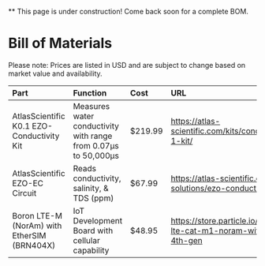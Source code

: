 ** This page is under construction! Come back soon for a complete BOM.

# Bill of Materials
Please note: Prices are listed in USD and are subject to change based on market value and availability.


Part | Function | Cost | URL
| :---------------- | :------ | :---- | :---- |
AtlasScientific K0.1 EZO-Conductivity Kit | Measures water conductivity with range from 0.07µs to 50,000µs | $219.99 | https://atlas-scientific.com/kits/conductivity-k-0-1-kit/
AtlasScientific EZO-EC Circuit | Reads conductivity, salinity, & TDS (ppm)| $67.99 | https://atlas-scientific.com/embedded-solutions/ezo-conductivity-circuit/
Boron LTE-M (NorAm) with EtherSIM (BRN404X) | IoT Development Board with cellular capability | $48.95 | https://store.particle.io/products/boron-lte-cat-m1-noram-with-ethersim-4th-gen